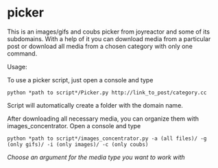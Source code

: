 # picker
This is an images/gifs and coubs picker from joyreactor and some of its subdomains. With a help of it you can download media from a particular post or download all media from a chosen category with only one command.

Usage:

To use a picker script, just open a console and type

`python *path to script*/Picker.py http://link_to_post/category.сс`


Script will automatically create a folder with the domain name.


After downloading all necessary media, you can organize them with images_concentrator. Open a console and type

`python *path to script*/images_concentrator.py -a (all files)/ -g (only gifs)/ -i (only images)/ -c (only coubs)`

*Choose an argument for the media type you want to work with*
